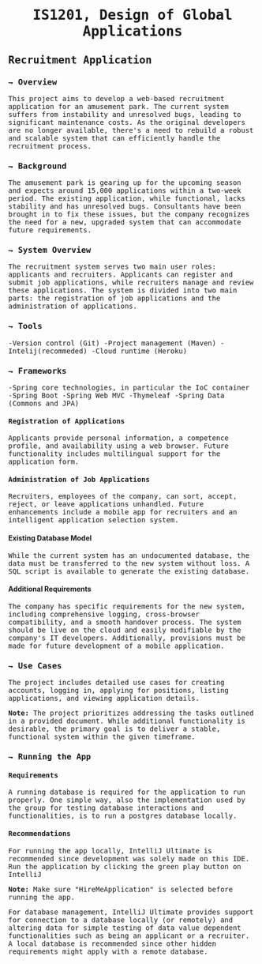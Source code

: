 <h1 style ="text-align:center"><samp> IS1201, Design of Global Applications </samp></h1>
<h2><samp>Recruitment Application</samp></h2>
<h3><samp>⇁ Overview</samp></h3>

<p><samp>This project aims to develop a web-based recruitment application for an amusement park. The current system suffers from instability and unresolved bugs, leading to significant maintenance costs. As the original developers are no longer available, there's a need to rebuild a robust and scalable system that can efficiently handle the recruitment process.</samp></p>


<h3><samp>⇁ Background</samp></h3>

<p><samp>The amusement park is gearing up for the upcoming season and expects around 15,000 applications within a two-week period. The existing application, while functional, lacks stability and has unresolved bugs. Consultants have been brought in to fix these issues, but the company recognizes the need for a new, upgraded system that can accommodate future requirements.</samp></p>


<h3><samp>⇁ System Overview</samp></h3>

<p><samp>The recruitment system serves two main user roles: applicants and recruiters. Applicants can register and submit job applications, while recruiters manage and review these applications. The system is divided into two main parts: the registration of job applications and the administration of applications.</samp></p>
<h3><samp>⇁ Tools</samp></h3>

<p><samp>-Version control (Git)
-Project management (Maven)
-Intelij(recommeded)
-Cloud runtime (Heroku)</samp></p>

<h3><samp>⇁ Frameworks</samp></h3>

<p><samp>-Spring core technologies, in particular the IoC container
-Spring Boot
-Spring Web MVC
-Thymeleaf
-Spring Data (Commons and JPA)</samp></p>
<h4><samp>Registration of Applications</samp></h4>

<p><samp>Applicants provide personal information, a competence profile, and availability using a web browser. Future functionality includes multilingual support for the application form.</samp></p>

<h4><samp>Administration of Job Applications</samp></h4>

<p><samp>Recruiters, employees of the company, can sort, accept, reject, or leave applications unhandled. Future enhancements include a mobile app for recruiters and an intelligent application selection system.</samp></p>

<h4>Existing Database Model</h4>

<p><samp>While the current system has an undocumented database, the data must be transferred to the new system without loss. A SQL script is available to generate the existing database.</samp></p>

<h4>Additional Requirements</h4>

<p><samp>The company has specific requirements for the new system, including comprehensive logging, cross-browser compatibility, and a smooth handover process. The system should be live on the cloud and easily modifiable by the company's IT developers. Additionally, provisions must be made for future development of a mobile application.</samp></p>

<h3><samp>⇁ Use Cases</samp></h3>

<p><samp>The project includes detailed use cases for creating accounts, logging in, applying for positions, listing applications, and viewing application details.</samp></p>

<p><samp><b>Note:</b> The project prioritizes addressing the tasks outlined in a provided document. While additional functionality is desirable, the primary goal is to deliver a stable, functional system within the given timeframe.</samp></p>

<h3><samp>⇁ Running the App</samp></h3>
<h4><samp>Requirements</samp></h4>
<p><samp>A running database is required for the application to run properly. One simple way, also the implementation used by the group for testing database interactions and functionalities, is to run a postgres database locally.</samp></p>

<h4><samp>Recommendations</samp></h4>
<p><samp>For running the app locally, IntelliJ Ultimate is recommended since development was solely made on this IDE. Run the application by clicking the green play button on IntelliJ</samp></p>
<p><samp><b>Note:</b> Make sure "HireMeApplication" is selected before running the app.</samp></p>

<p><samp>For database management, IntelliJ Ultimate provides support for connection to a database locally (or remotely) and altering data for simple testing of data value dependent functionalities such as being an applicant or a recruiter. A local database is recommended since other hidden requirements might apply with a remote database.</samp></p>
